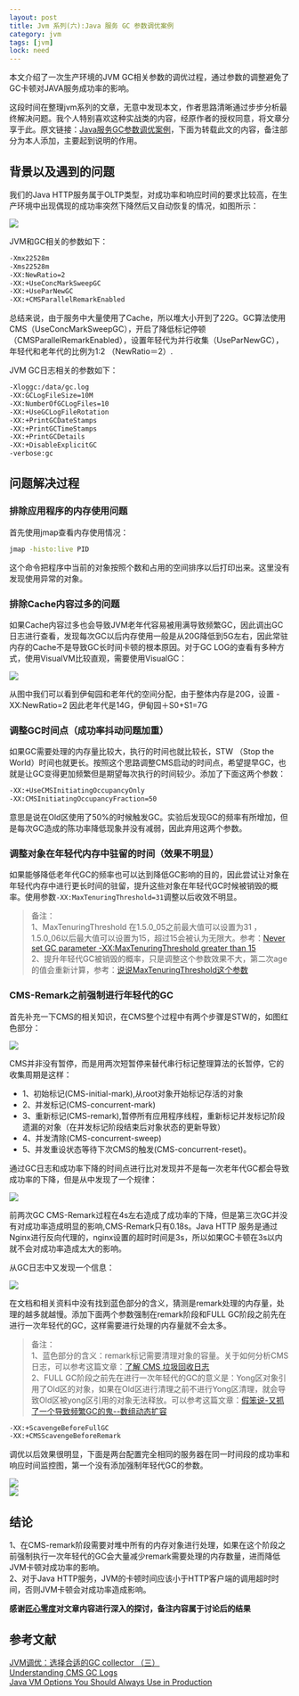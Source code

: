 ```yaml
---
layout: post
title: Jvm 系列(六):Java 服务 GC 参数调优案例
category: jvm
tags: [jvm]
lock: need
---
```


本文介绍了一次生产环境的JVM GC相关参数的调优过程，通过参数的调整避免了GC卡顿对JAVA服务成功率的影响。

这段时间在整理jvm系列的文章，无意中发现本文，作者思路清晰通过步步分析最终解决问题。我个人特别喜欢这种实战类的内容，经原作者的授权同意，将文章分享于此。原文链接：[Java服务GC参数调优案例](https://segmentfault.com/a/1190000005174819)，下面为转载此文的内容，备注部分为本人添加，主要起到说明的作用。

## 背景以及遇到的问题

我们的Java HTTP服务属于OLTP类型，对成功率和响应时间的要求比较高，在生产环境中出现偶现的成功率突然下降然后又自动恢复的情况，如图所示：

![](http://favorites.ren/assets/images/2017/jvm/articlex.png)

JVM和GC相关的参数如下：

```  sh
-Xmx22528m
-Xms22528m
-XX:NewRatio=2
-XX:+UseConcMarkSweepGC
-XX:+UseParNewGC
-XX:+CMSParallelRemarkEnabled
```

总结来说，由于服务中大量使用了Cache，所以堆大小开到了22G。GC算法使用CMS（UseConcMarkSweepGC），开启了降低标记停顿（CMSParallelRemarkEnabled），设置年轻代为并行收集（UseParNewGC），年轻代和老年代的比例为1:2 （NewRatio＝2）.

JVM GC日志相关的参数如下：

```  sh
-Xloggc:/data/gc.log
-XX:GCLogFileSize=10M
-XX:NumberOfGCLogFiles=10
-XX:+UseGCLogFileRotation
-XX:+PrintGCDateStamps
-XX:+PrintGCTimeStamps
-XX:+PrintGCDetails
-XX:+DisableExplicitGC
-verbose:gc
```

## 问题解决过程

### 排除应用程序的内存使用问题

首先使用jmap查看内存使用情况：

```  sh
jmap -histo:live PID
```

这个命令把程序中当前的对象按照个数和占用的空间排序以后打印出来。这里没有发现使用异常的对象。

### 排除Cache内容过多的问题

如果Cache内容过多也会导致JVM老年代容易被用满导致频繁GC，因此调出GC日志进行查看，发现每次GC以后内存使用一般是从20G降低到5G左右，因此常驻内存的Cache不是导致GC长时间卡顿的根本原因。对于GC LOG的查看有多种方式，使用VisualVM比较直观，需要使用VisualGC：

![](http://favorites.ren/assets/images/2017/jvm/articlex_VisualVM.png)

从图中我们可以看到伊甸园和老年代的空间分配，由于整体内存是20G，设置 -XX:NewRatio=2 因此老年代是14G，伊甸园＋S0+S1=7G

### 调整GC时间点（成功率抖动问题加重）

如果GC需要处理的内存量比较大，执行的时间也就比较长，STW （Stop the World）时间也就更长。按照这个思路调整CMS启动的时间点，希望提早GC，也就是让GC变得更加频繁但是期望每次执行的时间较少。添加了下面这两个参数：

```  sh
-XX:+UseCMSInitiatingOccupancyOnly
-XX:CMSInitiatingOccupancyFraction=50
```

意思是说在Old区使用了50%的时候触发GC。实验后发现GC的频率有所增加，但是每次GC造成的陈功率降低现象并没有减弱，因此弃用这两个参数。

### 调整对象在年轻代内存中驻留的时间（效果不明显）

如果能够降低老年代GC的频率也可以达到降低GC影响的目的，因此尝试让对象在年轻代内存中进行更长时间的驻留，提升这些对象在年轻代GC时候被销毁的概率。使用参数```-XX:MaxTenuringThreshold=31```调整以后收效不明显。

> 备注：  
> 1、MaxTenuringThreshold 在1.5.0_05之前最大值可以设置为31 ，1.5.0_06以后最大值可以设置为15，超过15会被认为无限大。参考：[Never set GC parameter -XX:MaxTenuringThreshold greater than 15](https://sourcevirtues.com/2013/03/29/never-set-gc-parameter-maxtenuringthreshold-greater-than-15/)  
> 2、提升年轻代GC被销毁的概率，只是调整这个参数效果不大，第二次age的值会重新计算，参考：[说说MaxTenuringThreshold这个参数](http://bluedavy.me/?p=70)  

### CMS-Remark之前强制进行年轻代的GC

首先补充一下CMS的相关知识，在CMS整个过程中有两个步骤是STW的，如图红色部分：

![](http://favorites.ren/assets/images/2017/jvm/articlex_cms.png)

CMS并非没有暂停，而是用两次短暂停来替代串行标记整理算法的长暂停，它的收集周期是这样：

- 1、初始标记(CMS-initial-mark),从root对象开始标记存活的对象
- 2、并发标记(CMS-concurrent-mark)
- 3、重新标记(CMS-remark),暂停所有应用程序线程，重新标记并发标记阶段遗漏的对象（在并发标记阶段结束后对象状态的更新导致）
- 4、并发清除(CMS-concurrent-sweep)
- 5、并发重设状态等待下次CMS的触发(CMS-concurrent-reset)。

通过GC日志和成功率下降的时间点进行比对发现并不是每一次老年代GC都会导致成功率的下降，但是从中发现了一个规律：

![](http://favorites.ren/assets/images/2017/jvm/cms_gc1.png)

前两次GC CMS-Remark过程在4s左右造成了成功率的下降，但是第三次GC并没有对成功率造成明显的影响,CMS-Remark只有0.18s。Java HTTP 服务是通过Nginx进行反向代理的，nginx设置的超时时间是3s，所以如果GC卡顿在3s以内就不会对成功率造成太大的影响。

从GC日志中又发现一个信息：

![](http://favorites.ren/assets/images/2017/jvm/cms_gc2.png)

在文档和相关资料中没有找到蓝色部分的含义，猜测是remark处理的内存量，处理的越多就越慢。添加下面两个参数强制在remark阶段和FULL GC阶段之前先在进行一次年轻代的GC，这样需要进行处理的内存量就不会太多。

> 备注：  
> 1、蓝色部分的含义：remark标记需要清理对象的容量。关于如何分析CMS日志，可以参考这篇文章：[了解 CMS 垃圾回收日志](http://ifeve.com/jvm-cms-log/)  
> 2、FULL GC阶段之前先在进行一次年轻代的GC的意义是：Yong区对象引用了Old区的对象，如果在Old区进行清理之前不进行Yong区清理，就会导致Old区被yong区引用的对象无法释放。可以参考这篇文章：[假笨说-又抓了一个导致频繁GC的鬼--数组动态扩容](http://mp.weixin.qq.com/s/HKdpmmvJKq45QZdV4Q2cYQ)  

```  sh
-XX:+ScavengeBeforeFullGC 
-XX:+CMSScavengeBeforeRemark
```

调优以后效果很明显，下面是两台配置完全相同的服务器在同一时间段的成功率和响应时间监控图，第一个没有添加强制年轻代GC的参数。

![](http://favorites.ren/assets/images/2017/jvm/end1.png)  
![](http://favorites.ren/assets/images/2017/jvm/end2.png)

## 结论

1、在CMS-remark阶段需要对堆中所有的内存对象进行处理，如果在这个阶段之前强制执行一次年轻代的GC会大量减少remark需要处理的内存数量，进而降低JVM卡顿对成功率的影响。  
2、对于Java HTTP服务，JVM的卡顿时间应该小于HTTP客户端的调用超时时间，否则JVM卡顿会对成功率造成影响。


**感谢[匠心零度](http://www.jianshu.com/u/3def157aab07)对文章内容进行深入的探讨，备注内容属于讨论后的结果**

## 参考文献

[JVM调优：选择合适的GC collector （三）](http://blog.csdn.net/historyasamirror/article/details/6245157)  
[Understanding CMS GC Logs](https://blogs.oracle.com/poonam/entry/understanding_cms_gc_logs)  
[Java VM Options You Should Always Use in Production](http://blog.sokolenko.me/2014/11/javavm-options-production.html)  

